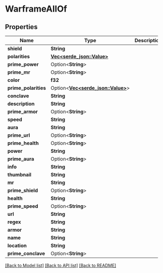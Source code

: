 # WarframeAllOf

## Properties

Name | Type | Description | Notes
------------ | ------------- | ------------- | -------------
**shield** | **String** |  | 
**polarities** | [**Vec<serde_json::Value>**](serde_json::Value.md) |  | 
**prime_power** | Option<**String**> |  | [optional]
**prime_mr** | Option<**String**> |  | [optional]
**color** | **f32** |  | 
**prime_polarities** | Option<[**Vec<serde_json::Value>**](serde_json::Value.md)> |  | [optional]
**conclave** | **String** |  | 
**description** | **String** |  | 
**prime_armor** | Option<**String**> |  | [optional]
**speed** | **String** |  | 
**aura** | **String** |  | 
**prime_url** | Option<**String**> |  | [optional]
**prime_health** | Option<**String**> |  | [optional]
**power** | **String** |  | 
**prime_aura** | Option<**String**> |  | [optional]
**info** | **String** |  | 
**thumbnail** | **String** |  | 
**mr** | **String** |  | 
**prime_shield** | Option<**String**> |  | [optional]
**health** | **String** |  | 
**prime_speed** | Option<**String**> |  | [optional]
**url** | **String** |  | 
**regex** | **String** |  | 
**armor** | **String** |  | 
**name** | **String** |  | 
**location** | **String** |  | 
**prime_conclave** | Option<**String**> |  | [optional]

[[Back to Model list]](../README.md#documentation-for-models) [[Back to API list]](../README.md#documentation-for-api-endpoints) [[Back to README]](../README.md)


